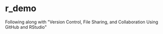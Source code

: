 # r_demo
Following along with "Version Control, File Sharing, and Collaboration Using GitHub and RStudio"
